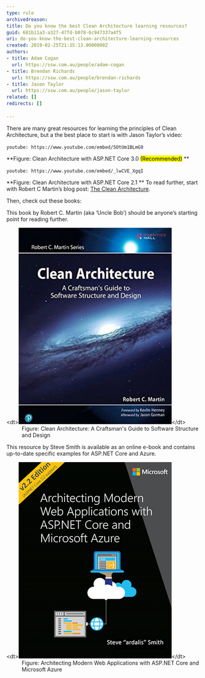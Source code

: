 ```yaml
---
type: rule
archivedreason: 
title: Do you know the best Clean Architecture learning resources?
guid: 681b11a3-a327-47fd-b078-6c947337a4f5
uri: do-you-know-the-best-clean-architecture-learning-resources
created: 2019-02-25T21:35:13.0000000Z
authors:
- title: Adam Cogan
  url: https://ssw.com.au/people/adam-cogan
- title: Brendan Richards
  url: https://ssw.com.au/people/brendan-richards
- title: Jason Taylor
  url: https://ssw.com.au/people/jason-taylor
related: []
redirects: []

---
```


There are many great resources for learning the principles of Clean Architecture, but a the best place to start is with Jason Taylor’s video:


`youtube: https://www.youtube.com/embed/5OtUm1BLmG0`
 
 **Figure: Clean Architecture with ASP.NET Core 3.0 <mark>(Recommended)</mark>
** 

`youtube: https://www.youtube.com/embed/_lwCVE_XgqI`
 

 **Figure: Clean Architecture with ASP.NET Core 2.1
** 
To read further, start with Robert C Martin’s blog post:        [The Clean Architecture](http://blog.cleancoder.com/uncle-bob/2012/08/13/the-clean-architecture.html).


<!--endintro-->

Then, check out these books:

This book by Robert C. Martin (aka ‘Uncle Bob’) should be anyone’s starting point for reading further.
<dl class="image">&lt;dt&gt;<img src="clean-architecture-book-1.jpg" alt="clean-architecture-book-1.jpg">&lt;/dt&gt;<dd>Figure: Clean Architecture: A Craftsman's Guide to Software Structure and Design</dd></dl>
This resource by Steve Smith is available as an online e-book and contains up-to-date specific examples for ASP.NET Core and Azure.


<dl class="image">&lt;dt&gt;<img src="clean-architecture-book-2.png" alt="clean-architecture-book-2.png">&lt;/dt&gt;<dd>Figure: Architecting Modern Web Applications with ASP.NET Core and Microsoft Azure<br></dd></dl>

